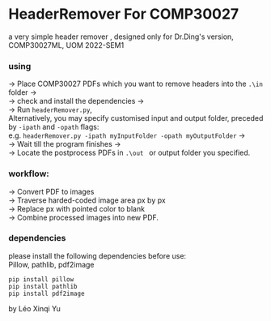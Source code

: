 # HeaderRemover For COMP30027
a very simple header remover , designed only for Dr.Ding's version, COMP30027ML, UOM 2022-SEM1

### using
-> Place COMP30027 PDFs which you want to remove headers into the ```.\in``` folder ->\
-> check and install the dependencies ->\
-> Run ```headerRemover.py```,\
 Alternatively, you may specify customised input and output folder, preceded by ```-ipath``` and ```-opath``` flags:\
 e.g. ```headerRemover.py -ipath myInputFolder -opath myOutputFolder``` ->\
-> Wait till the program finishes ->\
-> Locate the postprocess PDFs in ```.\out ``` or output folder you specified.

### workflow:
-> Convert PDF to images \
-> Traverse harded-coded image area px by px \
-> Replace px with pointed color to blank \
-> Combine processed images into new PDF.

### dependencies
please install the following dependencies before use:\
Pillow, pathlib, pdf2image
```
pip install pillow
pip install pathlib
pip install pdf2image
```
by Léo Xinqi Yu
